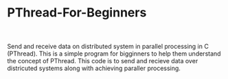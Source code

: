 # PThread-For-Beginners
</br></br>
Send and receive data on distributed system in parallel processing in C (PThread). 
This is a simple program for bigginners to help them understand the concept of PThread. 
This code is to send and recieve data over districuted systems along with achieving paraller processing.
